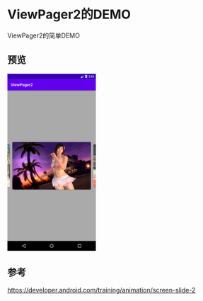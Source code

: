 # ViewPager2的DEMO

ViewPager2的简单DEMO

## 预览

<img src="./screenshot/1.png" height="400">

## 参考

https://developer.android.com/training/animation/screen-slide-2